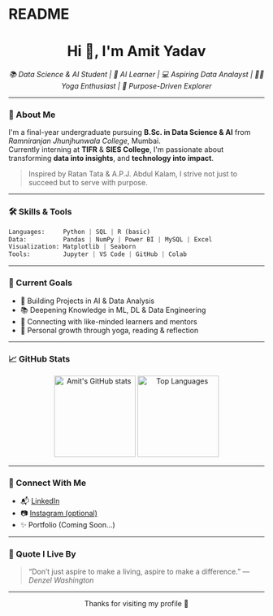 # README
<h1 align="center">Hi 👋, I'm Amit Yadav</h1>

<p align="center">
  <em>📚 Data Science & AI Student | 🧠 AI Learner | 💻 Aspiring Data Analayst | 🧘‍♂️ Yoga Enthusiast | 🌟 Purpose-Driven Explorer</em>
</p>

---

### 🚀 About Me
I'm a final-year undergraduate pursuing **B.Sc. in Data Science & AI** from *Ramniranjan Jhunjhunwala College*, Mumbai.  
Currently interning at **TIFR** & **SIES College**, I'm passionate about transforming **data into insights**, and **technology into impact**.

> Inspired by Ratan Tata & A.P.J. Abdul Kalam, I strive not just to succeed but to serve with purpose.

---

### 🛠️ Skills & Tools
```python
Languages:     Python | SQL | R (basic)
Data:          Pandas | NumPy | Power BI | MySQL | Excel
Visualization: Matplotlib | Seaborn
Tools:         Jupyter | VS Code | GitHub | Colab
```

---

### 📌 Current Goals
- 🚧 Building Projects in AI & Data Analysis
- 📚 Deepening Knowledge in ML, DL & Data Engineering
- 🤝 Connecting with like-minded learners and mentors
- 🌿 Personal growth through yoga, reading & reflection

---

### 📈 GitHub Stats

<p align="center">
  <img src="https://github-readme-stats.vercel.app/api?username=amitvibe&show_icons=true&theme=radical" alt="Amit's GitHub stats" height="160" />
  <img src="https://github-readme-stats.vercel.app/api/top-langs/?username=amitvibe&layout=compact&theme=radical" alt="Top Languages" height="160"/>
</p>

---

### 🔗 Connect With Me
- 📬 [LinkedIn](https://www.linkedin.com/feed/?trk=guest_homepage-basic_google-one-tap-submit)
- 📷 [Instagram (optional)](https://www.instagram.com/amitvibe)
- ✨ Portfolio (Coming Soon...)

---

### 💬 Quote I Live By
> “Don’t just aspire to make a living, aspire to make a difference.” — *Denzel Washington*

---

<p align="center">Thanks for visiting my profile 🙏</p>
